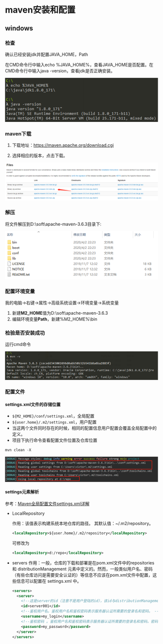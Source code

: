 # maven安装和配置



##  windows

### 检查

确认已经安装jdk并配置JAVA_HOME，Path

在CMD命令行中输入echo %JAVA_HOME%，查看JAVA_HOME是否配置。在CMD命令行中输入java -version，查看jdk是否正确安装。

![image-20200402221222615](maven安装与配置.assets/image-20200402221222615.png)

### maven下载

1. 下载地址：https://maven.apache.org/download.cgi

2. 选择相应的版本，点击下载。

![image-20200402221521851](maven安装与配置.assets/image-20200402221521851.png)

### 解压

将文件解压到D:\soft\apache-maven-3.6.3目录下:

![image-20200402222515160](maven安装与配置.assets/image-20200402222515160.png)



### 配置环境变量

我的电脑->右键->属性->高级系统设置->环境变量->系统变量

1. 新建**M2_HOME**值为D:\soft\apache-maven-3.6.3
2. 编辑环境变量**Path**，新建%M2_HOME%\bin

### 检验是否安装成功

运行cmd命令

![image-20200402223212807](maven安装与配置.assets/image-20200402223212807.png)

### 配置文件

#### settings.xml文件的存储位置

* `${M2_HOME}/conf/settings.xml`，全局配置
* `${user.home}/.m2/settings.xml`，用户配置
* 当这两个文件同时存在的时候，相同的配置信息用户配置会覆盖全局配置中的定义。
* 项目下执行命令查看配置文件位置及仓库位置

```powershell
mvn clean -X
```

![image-20200403103002764](maven安装与配置.assets/image-20200403103002764.png)

#### settings元素解析
参考：[Maven全局配置文件settings.xml详解](https://www.cnblogs.com/hongmoshui/p/10762272.html)

* LocalRepository

  作用：该值表示构建系统本地仓库的路径。
  其默认值：~/.m2/repository。

  ```xml
  <localRepository>${user.home}/.m2/repository</localRepository>
  ```

  可修改为

  ```xml
  <localRepository>d:/repo</localRepository>
  ```

* servers
  作用：一般，仓库的下载和部署是在pom.xml文件中的repositories 和 distributionManagement 元素中定义的。然而，一般类似用户名、密码（有些仓库访问是需要安全认证的）等信息不应该在pom.xml文件中配置，这些信息可以配置在 settings.xml 中。

  ```xml
  <servers>
    <server>
      <!--这是server的id（注意不是用户登陆的id），该id与distributionManagement中repository元素的id相匹配。 -->
      <id>server001</id>
      <!--鉴权用户名。鉴权用户名和鉴权密码表示服务器认证所需要的登录名和密码。 -->
      <username>my_login</username>
      <!--鉴权密码 。鉴权用户名和鉴权密码表示服务器认证所需要的登录名和密码。密码加密功能已被添加到2.1.0 +。详情请访问密码加密页面 -->
      <password>my_password</password>
    </server>
  </servers>
  ```

  
